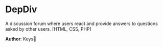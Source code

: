 # DepDiv
A discussion forum where users react and provide answers to questions asked by other users. [HTML, CSS, PHP]


**Author**: Keys🚀